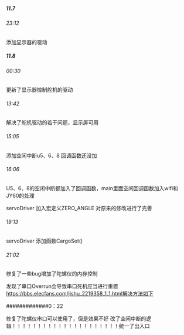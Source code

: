 ##### 11.7 

###### 23:12 

添加显示器的驱动

##### 11.8 

###### 00:30 

更新了显示器控制舵机的驱动

###### 13:42 

解决了舵机驱动的若干问题，显示屏可用

###### 15:05 

添加空闲中断u5、6、8 回调函数还没加

###### 16:06 

U5、6、8的空闲中断都加入了回调函数，main里面空闲回调函数加入wifi和JY60的处理

servoDriver 加入宏定义ZERO_ANGLE 对原来的修改进行了完善

###### 19:13

servoDriver 添加函数CargoSet()

###### 21:02

修复了一些bug增加了陀螺仪的内存控制

发现了串口Overrun会导致串口死机应当进行重置
https://bbs.elecfans.com/jishu_2219358_1_1.html解决方法如下

#############0：22

修复了陀螺仪串口可以使用了，但是效果不好
改了空闲中断的逻辑！！！！！！！！！！！！！！！！！！！！！统一了出入口
